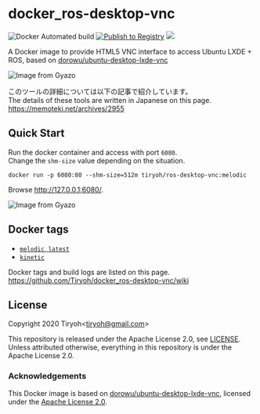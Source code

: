 # docker_ros-desktop-vnc

![Docker Automated build](https://img.shields.io/docker/automated/tiryoh/ros-desktop-vnc)
[![Publish to Registry](https://github.com/Tiryoh/docker_ros-desktop-vnc/workflows/Publish%20to%20Registry/badge.svg?branch=master)](https://github.com/Tiryoh/docker_ros-desktop-vnc/actions?query=workflow%3A%22Publish+to+Registry%22+branch%3Amaster)
[![](https://img.shields.io/docker/pulls/tiryoh/ros-desktop-vnc.svg)](https://hub.docker.com/r/tiryoh/ros-desktop-vnc)

A Docker image to provide HTML5 VNC interface to access Ubuntu LXDE + ROS, based on [dorowu/ubuntu-desktop-lxde-vnc](https://github.com/fcwu/docker-ubuntu-vnc-desktop)

![Image from Gyazo](https://i.gyazo.com/044eed360f341c2819023a81aa709bd5.gif)

このツールの詳細については以下の記事で紹介しています。  
The details of these tools are written in Japanese on this page.  
https://memoteki.net/archives/2955

## Quick Start

Run the docker container and access with port `6080`.  
Change the `shm-size` value depending on the situation.

```
docker run -p 6080:80 --shm-size=512m tiryoh/ros-desktop-vnc:melodic
```

Browse http://127.0.0.1:6080/.

![Image from Gyazo](https://i.gyazo.com/ab43ab3f6dc10b5186416499e49d0bbe.jpg)

## Docker tags

* [`melodic`, `latest`](https://github.com/Tiryoh/docker_ros-desktop-vnc/blob/master/melodic/Dockerfile)
* [`kinetic`](https://github.com/Tiryoh/docker_ros-desktop-vnc/blob/master/kinetic/Dockerfile)

Docker tags and build logs are listed on this page.  
https://github.com/Tiryoh/docker_ros-desktop-vnc/wiki

## License

Copyright 2020 Tiryoh\<tiryoh@gmail.com\>

This repository is released under the Apache License 2.0, see [LICENSE](./LICENSE).  
Unless attributed otherwise, everything in this repository is under the Apache License 2.0.

### Acknowledgements

This Docker image is based on [dorowu/ubuntu-desktop-lxde-vnc](https://github.com/fcwu/docker-ubuntu-vnc-desktop), licensed under the [Apache License 2.0](https://github.com/fcwu/docker-ubuntu-vnc-desktop/blob/60f9ae18e71e9fabbfb23f67b212e64ab72c206e/LICENSE).
